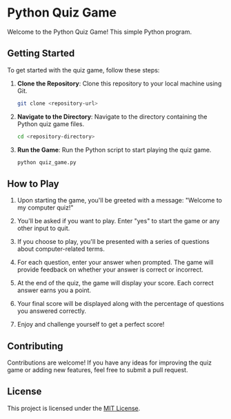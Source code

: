# Python Quiz Game

Welcome to the Python Quiz Game! This simple Python program.

## Getting Started

To get started with the quiz game, follow these steps:

1. **Clone the Repository**: Clone this repository to your local machine using Git.

   ```bash
   git clone <repository-url>
   ```

2. **Navigate to the Directory**: Navigate to the directory containing the Python quiz game files.

   ```bash
   cd <repository-directory>
   ```

3. **Run the Game**: Run the Python script to start playing the quiz game.

   ```bash
   python quiz_game.py
   ```

## How to Play

1. Upon starting the game, you'll be greeted with a message: "Welcome to my computer quiz!"

2. You'll be asked if you want to play. Enter "yes" to start the game or any other input to quit.

3. If you choose to play, you'll be presented with a series of questions about computer-related terms.

4. For each question, enter your answer when prompted. The game will provide feedback on whether your answer is correct or incorrect.

5. At the end of the quiz, the game will display your score. Each correct answer earns you a point.

6. Your final score will be displayed along with the percentage of questions you answered correctly.

7. Enjoy and challenge yourself to get a perfect score!

## Contributing

Contributions are welcome! If you have any ideas for improving the quiz game or adding new features, feel free to submit a pull request.

## License

This project is licensed under the [MIT License](LICENSE).

